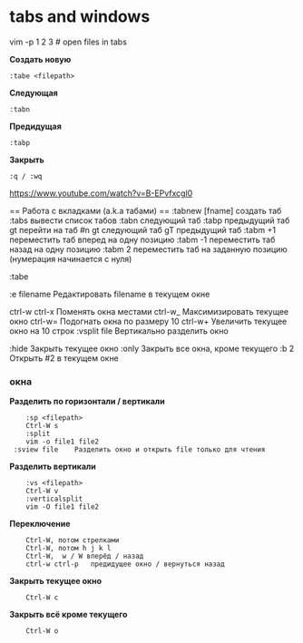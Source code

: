 tabs and windows
====

vim -p 1 2 3 # open files in tabs 

**Создать новую**	

    :tabe <filepath>
**Следующая**

	:tabn
	
**Предидущая**

	:tabp
	
**Закрыть**

	:q / :wq

<https://www.youtube.com/watch?v=B-EPvfxcgl0>


== Работа с вкладками (a.k.a табами) ==
:tabnew [fname]          создать таб
:tabs                    вывести список табов
:tabn                    следующий таб
:tabp                    предыдущий таб
<n>gt                    перейти на таб #n
gt                       следующий таб
gT                       предыдущий таб
:tabm +1                 переместить таб вперед на одну позицию
:tabm -1                 переместить таб назад на одну позицию
:tabm 2                  переместить таб на заданную позицию
                           (нумерация начинается с нуля)
                           
:tabe

:e filename	Редактировать filename в текущем окне


ctrl-w ctrl-x	Поменять окна местами
ctrl-w_	Максимизировать текущее окно
ctrl-w=	Подогнать окна по размеру
10 ctrl-w+	Увеличить текущее окно на 10 строк
:vsplit file	Вертикально разделить окно

:hide	Закрыть текущее окно
:only	Закрыть все окна, кроме текущего
:b 2	Открыть #2 в текущем окне

### окна
**Разделить по горизонтали / вертикали**
	
		:sp <filepath>
		Ctrl-W s
		:split
		vim -o file1 file2
     :sview file	Разделить окно и открыть file только для чтения

**Разделить вертикали**

		:vs <filepath>
		Ctrl-W v
		:verticalsplit
		vim -O file1 file2

**Переключение**

		Ctrl-W, потом стрелками
		Ctrl-W, потом h j k l
		Ctrl-W,  w / W вперёд / назад
		ctrl-w ctrl-p	предидущее окно / вернуться назад
		
**Закрыть текущее окно**

		Ctrl-W c
		
**Закрыть всё кроме текущего**
	
		Ctrl-W o